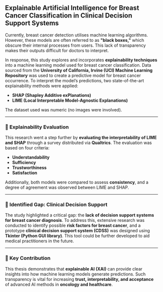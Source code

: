 ## Explainable Artificial Intelligence for Breast Cancer Classification in Clinical Decision Support Systems 

Currently, breast cancer detection utilises machine learning algorithms. However, these models are often referred to as **"black boxes,"** which obscure their internal processes from users. This lack of transparency makes their outputs difficult for doctors to interpret.  

In response, this study explores and incorporates **explainability techniques** into a machine learning model used for breast cancer classification. Data sourced from the **University of California, Irvine (UCI) Machine Learning Repository** was used to create a predictive model for breast cancer occurrence. To interpret the model’s predictions, two state-of-the-art explainability methods were applied:  

- **SHAP (Shapley Additive exPlanations)**  
- **LIME (Local Interpretable Model-Agnostic Explanations)**  

The dataset used was numeric (no images were involved).  

---

### 🔹 Explainability Evaluation  
This research went a step further by **evaluating the interpretability of LIME and SHAP** through a survey distributed via **Qualtrics**. The evaluation was based on four criteria:  
- **Understandability**  
- **Sufficiency**  
- **Trustworthiness**  
- **Satisfaction**  

Additionally, both models were compared to assess **consistency**, and a degree of agreement was observed between LIME and SHAP.  

---

### 🔹 Identified Gap: Clinical Decision Support  
The study highlighted a critical gap: the **lack of decision support systems for breast cancer diagnosis**. To address this, extensive research was conducted to identify possible **risk factors for breast cancer**, and a prototype **clinical decision support system (CDSS)** was designed using **Tkinter (Python GUI library)**. This tool could be further developed to aid medical practitioners in the future.  

---

### 🎯 Key Contribution  
This thesis demonstrates that **explainable AI (XAI)** can provide clear insights into how machine learning models generate predictions. Such transparency is vital for increasing **trust, interpretability, and acceptance** of advanced AI methods in **oncology and healthcare**.  

